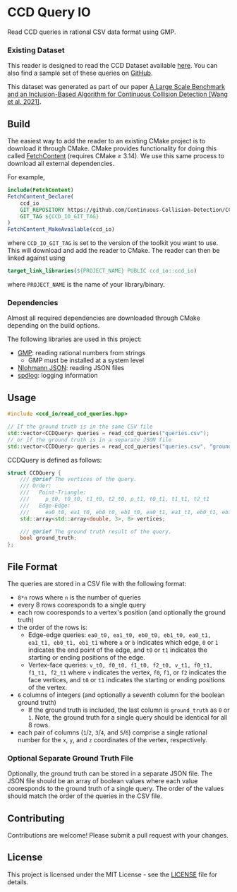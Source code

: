 # CCD Query IO

Read CCD queries in rational CSV data format using GMP.

### Existing Dataset

This reader is designed to read the CCD Dataset available [here](https://archive.nyu.edu/handle/2451/61518). You can also find a sample set of these queries on [GitHub](https://github.com/Continuous-Collision-Detection/Sample-Queries).

This dataset was generated as part of our paper [A Large Scale Benchmark and an Inclusion-Based Algorithm for Continuous Collision Detection [Wang et al. 2021]](https://continuous-collision-detection.github.io/tight_inclusion/).

## Build

The easiest way to add the reader to an existing CMake project is to download it through CMake.
CMake provides functionality for doing this called [FetchContent](https://cmake.org/cmake/help/latest/module/FetchContent.html) (requires CMake ≥ 3.14).
We use this same process to download all external dependencies.

For example,

```cmake
include(FetchContent)
FetchContent_Declare(
    ccd_io
    GIT_REPOSITORY https://github.com/Continuous-Collision-Detection/CCD-Query-IO.git
    GIT_TAG ${CCD_IO_GIT_TAG}
)
FetchContent_MakeAvailable(ccd_io)
```

where `CCD_IO_GIT_TAG` is set to the version of the toolkit you want to use. This will download and add the reader to CMake. The reader can then be linked against using

```cmake
target_link_libraries(${PROJECT_NAME} PUBLIC ccd_io::ccd_io)
```

where `PROJECT_NAME` is the name of your library/binary.

### Dependencies

Almost all required dependencies are downloaded through CMake depending on the build options.

The following libraries are used in this project:

* [GMP](https://gmplib.org/): reading rational numbers from strings
    * GMP must be installed at a system level
* [Nlohmann JSON](https://github.com/nlohmann/json): reading JSON files
* [spdlog](https://github.com/gabime/spdlog): logging information

## Usage

```c++
#include <ccd_io/read_ccd_queries.hpp>

// If the ground truth is in the same CSV file
std::vector<CCDQuery> queries = read_ccd_queries("queries.csv");
// or if the ground truth is in a separate JSON file
std::vector<CCDQuery> queries = read_ccd_queries("queries.csv", "ground_truth.json");
```

CCDQuery is defined as follows:

```c++
struct CCDQuery {
    /// @brief The vertices of the query.
    /// Order:
    ///   Point-Triangle:
    ///     p_t0, t0_t0, t1_t0, t2_t0, p_t1, t0_t1, t1_t1, t2_t1
    ///   Edge-Edge:
    ///     ea0_t0, ea1_t0, eb0_t0, eb1_t0, ea0_t1, ea1_t1, eb0_t1, eb1_t1
    std::array<std::array<double, 3>, 8> vertices;

    /// @brief The ground truth result of the query.
    bool ground_truth;
};
```

## File Format

The queries are stored in a CSV file with the following format:
* `8*n` rows where `n` is the number of queries
* every 8 rows cooresponds to a single query
* each row cooresponds to a vertex's position (and optionally the ground truth)
* the order of the rows is:
    * Edge-edge queries: `ea0_t0, ea1_t0, eb0_t0, eb1_t0, ea0_t1, ea1_t1, eb0_t1, eb1_t1` where `a` or `b` indicates which edge, `0` or `1` indicates the end point of the edge, and `t0` or `t1` indicates the starting or ending positions of the edge.
    * Vertex-face queries: `v_t0, f0_t0, f1_t0, f2_t0, v_t1, f0_t1, f1_t1, f2_t1` where `v` indicates the vertex, `f0`, `f1`, or `f2` indicates the face vertices, and `t0` or `t1` indicates the starting or ending positions of the vertex.
* `6` columns of integers (and optionally a seventh column for the boolean ground truth)
    * If the ground truth is included, the last column is `ground_truth` as `0` or `1`. Note, the ground truth for a single query should be identical for all 8 rows.
* each pair of columns (`1`/`2`, `3`/`4`, and `5`/`6`) comprise a single rational number for the `x`, `y`, and `z` coordinates of the vertex, respectively.

### Optional Separate Ground Truth File

Optionally, the ground truth can be stored in a separate JSON file. The JSON file should be an array of boolean values where each value cooresponds to the ground truth of a single query. The order of the values should match the order of the queries in the CSV file.

## Contributing

Contributions are welcome! Please submit a pull request with your changes.

## License

This project is licensed under the MIT License - see the [LICENSE](https://github.com/Continuous-Collision-Detection/CCD-Query-IO/blob/main/LICENSE) file for details.

